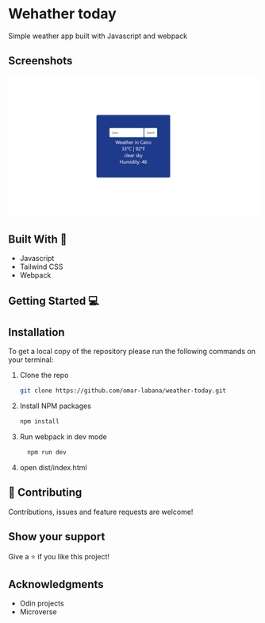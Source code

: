 # Wehather today

Simple weather app built with Javascript and webpack

## Screenshots
![Home Page](images/screenshot.png)




## Built With 🔨
- Javascript
- Tailwind CSS
- Webpack



## Getting Started 💻

## Installation

To get a local copy of the repository please run the following commands on your terminal:

1. Clone the repo
   ```sh
   git clone https://github.com/omar-labana/weather-today.git
   ```
2. Install NPM packages
   ```sh
   npm install
   ```
3. Run webpack in dev mode
    ```sh
      npm run dev
     ```
4. open dist/index.html
## 🤝 Contributing

Contributions, issues and feature requests are welcome!

## Show your support

Give a ⭐️ if you like this project!

## Acknowledgments

-  Odin projects
-  Microverse